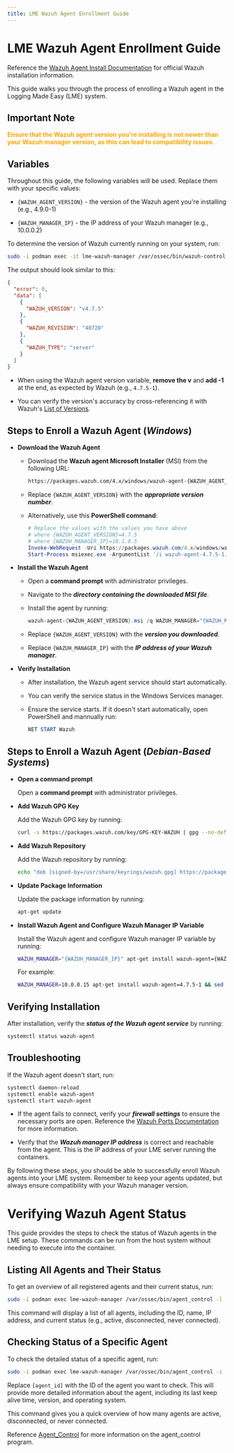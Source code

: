 ```yaml
---
title: LME Wazuh Agent Enrollment Guide
---
```

# LME Wazuh Agent Enrollment Guide

Reference the [Wazuh Agent Install Documentation](https://documentation.wazuh.com/4.7/installation-guide/wazuh-agent/index.html) for official Wazuh installation information.

This guide walks you through the process of enrolling a Wazuh agent in the Logging Made Easy (LME) system.

## Important Note

 <span style="color:orange">**Ensure that the Wazuh agent version you're installing is not newer than your Wazuh manager version, as this can lead to compatibility issues.** </span>

## Variables

Throughout this guide, the following variables will be used. Replace them with your specific values:

- `{WAZUH_AGENT_VERSION}` - the version of the Wazuh agent you're installing (e.g., 4.9.0-1)
  
- `{WAZUH_MANAGER_IP}` - the IP address of your Wazuh manager (e.g., 10.0.0.2)
 
To determine the version of Wazuh currently running on your system, run:

```bash
sudo -i podman exec -it lme-wazuh-manager /var/ossec/bin/wazuh-control -j info | jq
```

The output should look similar to this:

```json
{
  "error": 0,
  "data": [
    {
      "WAZUH_VERSION": "v4.7.5"
    },
    {
      "WAZUH_REVISION": "40720"
    },
    {
      "WAZUH_TYPE": "server"
    }
  ]
}
```
- When using the Wazuh agent version variable, **remove the v** and **add -1** at the end, as expected by Wazuh (e.g., `4.7.5-1`).
  
- You can verify the version's accuracy by cross-referencing it with Wazuh's [List of Versions](https://documentation.wazuh.com/current/installation-guide/packages-list.html).

## Steps to Enroll a Wazuh Agent (***Windows***)

- **Download the Wazuh Agent**
  
  - Download the **Wazuh agent Microsoft Installer** (MSI) from the following URL:
     
    ```bash
    https://packages.wazuh.com/4.x/windows/wazuh-agent-{WAZUH_AGENT_VERSION}-1.msi
    ```
     
  - Replace `{WAZUH_AGENT_VERSION}` with the ***appropriate version number***.
     
  - Alternatively, use this **PowerShell command**:
     
    ```powershell
    # Replace the values with the values you have above
    # where {WAZUH_AGENT_VERSION}=4.7.5
    # where {WAZUH_MANAGER_IP}=10.1.0.5
    Invoke-WebRequest -Uri https://packages.wazuh.com/4.x/windows/wazuh-agent-4.7.5-1.msi -OutFile wazuh-agent-4.7.5-1.msi;`
    Start-Process msiexec.exe -ArgumentList '/i wazuh-agent-4.7.5-1.msi /q WAZUH_MANAGER="10.1.0.5"' -Wait -NoNewWindow
    ```

- **Install the Wazuh Agent**
   
   - Open a **command prompt** with administrator privileges.
     
   - Navigate to the ***directory containing the downloaded MSI file***.
     
   - Install the agent by running:
     
     ```powershell
     wazuh-agent-{WAZUH_AGENT_VERSION}.msi /q WAZUH_MANAGER="{WAZUH_MANAGER_IP}"
     ```
   - Replace `{WAZUH_AGENT_VERSION}` with the ***version you downloaded***.
     
   - Replace `{WAZUH_MANAGER_IP}` with the ***IP address of your Wazuh manager***.

- **Verify Installation**
   - After installation, the Wazuh agent service should start automatically.
   - You can verify the service status in the Windows Services manager.
   - Ensure the service starts. If it doesn't start automatically, open PowerShell and mannually run:
     
     ```powershell
     NET START Wazuh
     ```

## Steps to Enroll a Wazuh Agent (***Debian-Based Systems***)

- **Open a command prompt**

  Open a **command prompt** with administrator privileges.

- **Add Wazuh GPG Key**

    Add the Wazuh GPG key by running:

    ```bash
    curl -s https://packages.wazuh.com/key/GPG-KEY-WAZUH | gpg --no-default-keyring --keyring gnupg-ring:/usr/share/keyrings/wazuh.gpg --import && chmod 644 /usr/share/keyrings/wazuh.gpg
    ```

- **Add Wazuh Repository**

  Add the Wazuh repository by running:
   
   ```bash
   echo "deb [signed-by=/usr/share/keyrings/wazuh.gpg] https://packages.wazuh.com/4.x/apt/ stable main" | tee -a /etc/apt/sources.list.d/wazuh.list
   ```

- **Update Package Information**

   Update the package information by running:
   
   ```bash
   apt-get update
   ```

- **Install Wazuh Agent and Configure Wazuh Manager IP Variable**
   
   Install the Wazuh agent and configure Wazuh manager IP variable by running:
   
   ```bash
   WAZUH_MANAGER="{WAZUH_MANAGER_IP}" apt-get install wazuh-agent={WAZUH_AGENT_VERSION} && sed -i 's/MANAGER_IP/{WAZUH_MANAGER_IP}/i' /var/ossec/etc/ossec.conf
   ```
   
   For example:
   
   ```bash
   WAZUH_MANAGER=10.0.0.15 apt-get install wazuh-agent=4.7.5-1 && sed -i 's/MANAGER_IP/10.0.0.15/i' /var/ossec/etc/ossec.conf
   ```

## Verifying Installation

After installation, verify the ***status of the Wazuh agent service*** by running:

```bash
systemctl status wazuh-agent
```

## Troubleshooting

If the Wazuh agent doesn't start, run: 

```bash
systemctl daemon-reload
systemctl enable wazuh-agent
systemctl start wazuh-agent
```

- If the agent fails to connect, verify your ***firewall settings*** to ensure the necessary ports are open. Reference the [Wazuh Ports Documentation](https://documentation.wazuh.com/current/getting-started/architecture.html) for more information.
  
- Verify that the ***Wazuh manager IP address*** is correct and reachable from the agent. This is the IP address of your LME server running the containers.

By following these steps, you should be able to successfully enroll Wazuh agents into your LME system. Remember to keep your agents updated, but always ensure compatibility with your Wazuh manager version.

# Verifying Wazuh Agent Status

This guide provides the steps to check the status of Wazuh agents in the LME setup. These commands can be run from the host system without needing to execute into the container.

## Listing All Agents and Their Status

To get an overview of all registered agents and their current status, run:

```bash
sudo -i podman exec lme-wazuh-manager /var/ossec/bin/agent_control -l
```

This command will display a list of all agents, including the ID, name, IP address, and current status (e.g., active, disconnected, never connected).

## Checking Status of a Specific Agent

To check the detailed status of a specific agent, run:

```bash
sudo -i podman exec lme-wazuh-manager /var/ossec/bin/agent_control -i [agent_id]
```

Replace `[agent_id]` with the ID of the agent you want to check. This will provide more detailed information about the agent, including its last keep alive time, version, and operating system.


This command gives you a quick overview of how many agents are active, disconnected, or never connected.

Reference [Agent_Control](https://documentation.wazuh.com/current/user-manual/reference/tools/agent-control.html) for more information on the agent_control program.
